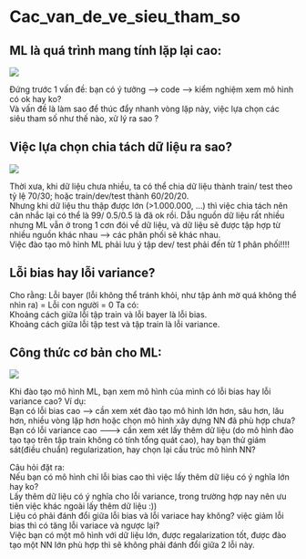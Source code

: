 # Cac_van_de_ve_sieu_tham_so

## ML là quá trình mang tính lặp lại cao:
<img src = 'https://i.imgur.com/piDPivF.jpg'>

Đứng trước 1 vấn đề: bạn có ý tưởng --> code -->  kiểm nghiệm xem mô hình có ok hay ko?  
Và vấn đề là làm sao để thúc đẩy nhanh vòng lặp này, việc lựa chọn các siêu tham số như thế nào, xử lý ra sao ?

## Việc lựa chọn chia tách dữ liệu ra sao?
<img src ='https://i.imgur.com/ExTH607.jpg'>

Thời xưa, khi dữ liệu chưa nhiều, ta có thể chia dữ liệu thành train/ test theo tỷ lệ 70/30; hoặc train/dev/test thành 60/20/20.   
Nhưng khi dữ liệu thu thập được lớn (>1.000.000, ...) thì việc chia tách nên cân nhắc lại có thể là 99/ 0.5/0.5 là đã ok rồi. 
Dẫu nguồn dữ liệu rất nhiều nhưng ML vẫn ở trong 1 cơn đói về dữ liệu, và dữ liệu sẽ được tập hợp từ nhiều nguồn khác nhau --> các phân phối sẽ khác nhau.   
Việc đào tạo mô hình ML phải lưu ý tập dev/ test phải đến từ 1 phân phối!!!!

## Lỗi bias hay lỗi variance?
Cho rằng: Lỗi bayer (lỗi không thể tránh khỏi, như tập ảnh mờ quá không thể nhìn ra) = Lỗi con người = 0
Ta có:   
Khoảng cách giữa lỗi tập train và lỗi bayer là lỗi bias.   
Khoảng cách giữa lỗi tập test và tập train là lỗi variance.  

## Công thức cơ bản cho ML:
<img src ='https://i.imgur.com/C3JvmxE.jpg'>

Khi đào tạo mô hình ML, bạn xem mô hình của mình có lỗi bias hay lỗi variance cao?
Ví dụ:  
Bạn có lỗi bias cao --> cần xem xét đào tạo mô hình lớn hơn, sâu hơn, lâu hơn, nhiều vòng lặp hơn hoặc chọn mô hình xây dựng NN đã phù hợp chưa?   
Bạn có lỗi variance cao ---> cần xem xét lấy thêm dữ liệu (do mô hình đào tạo tạo trên tập train không có tính tổng quát cao), hay bạn thử giám sát(điều chuẩn) regularization, hay chọn lại cấu trúc mô hình NN?

Câu hỏi đặt ra:    
Nếu bạn có mô hình chỉ lỗi bias cao thì việc lấy thêm dữ liệu có ý nghĩa lớn hay ko?   
Lấy thêm dữ liệu có ý nghĩa cho lỗi variance, trong trường hợp nay nên ưu tiên việc khác ngoài lấy thêm dữ liệu :))   
Liệu có phải đánh đổi giữa lỗi bias và lỗi variace hay không? việc giảm lỗi bias thì có tăng lỗi variace và ngược lại?  
Việc bạn có một mô hình với dữ liệu lớn, được regalarization tốt, được đào tạo một NN lớn phù hợp thì sẽ không phải đánh đổi giữa 2 lỗi này.  






